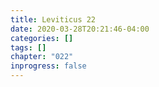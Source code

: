 ```yaml
---
title: Leviticus 22
date: 2020-03-28T20:21:46-04:00
categories: []
tags: []
chapter: "022"
inprogress: false
---
```


